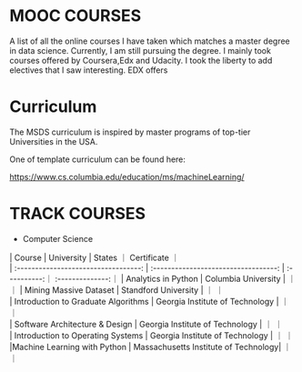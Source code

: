# MOOC COURSES

A list of all the online courses I have taken which matches a master degree in data science. 
Currently, I am still pursuing the degree. I mainly took courses offered by Coursera,Edx and Udacity. I took the liberty to add electives that I saw interesting. 
EDX offers 

# Curriculum

The MSDS curriculum is inspired by master programs of top-tier Universities in the USA.  

One of template curriculum can be found here:

https://www.cs.columbia.edu/education/ms/machineLearning/





# TRACK COURSES


- Computer Science 

|  Course                              |  University                          | States      ｜ Certificate     ｜       
| :----------------------------------: | :----------------------------------: | :----------:｜ :--------------:｜
| Analytics in Python                  | Columbia University                  |             ｜                 ｜
| Mining Massive Dataset               | Standford University                 |             ｜                 ｜                      
| Introduction to Graduate Algorithms  | Georgia Institute of Technology      |             ｜                 ｜                      
| Software Architecture & Design       | Georgia Institute of Technology      |             ｜                 ｜                       
| Introduction to Operating Systems    | Georgia Institute of Technology      |             ｜                 ｜                       
|Machine Learning with Python          | Massachusetts Institute of Technology|             ｜                 ｜                        





